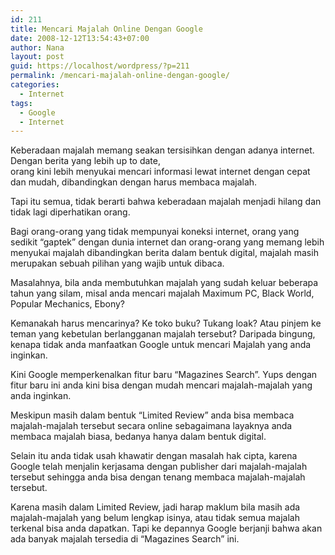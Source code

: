 ```yaml
---
id: 211
title: Mencari Majalah Online Dengan Google
date: 2008-12-12T13:54:43+07:00
author: Nana
layout: post
guid: https://localhost/wordpress/?p=211
permalink: /mencari-majalah-online-dengan-google/
categories:
  - Internet
tags:
  - Google
  - Internet
---
```

Keberadaan majalah memang seakan tersisihkan dengan adanya internet. Dengan berita yang lebih up to date,  
orang kini lebih menyukai mencari informasi lewat internet dengan cepat dan mudah, dibandingkan dengan harus membaca majalah.

Tapi itu semua, tidak berarti bahwa keberadaan majalah menjadi hilang dan tidak lagi diperhatikan orang.

Bagi orang-orang yang tidak mempunyai koneksi internet, orang yang sedikit “gaptek” dengan dunia internet dan orang-orang yang memang lebih menyukai majalah dibandingkan berita dalam bentuk digital, majalah masih merupakan sebuah pilihan yang wajib untuk dibaca.

Masalahnya, bila anda membutuhkan majalah yang sudah keluar beberapa tahun yang silam, misal anda mencari majalah Maximum PC, Black World, Popular Mechanics, Ebony?

Kemanakah harus mencarinya? Ke toko buku? Tukang loak? Atau pinjem ke teman yang kebetulan berlangganan majalah tersebut? Daripada bingung, kenapa tidak anda manfaatkan Google untuk mencari Majalah yang anda inginkan.

Kini Google memperkenalkan fitur baru “Magazines Search”. Yups dengan fitur baru ini anda kini bisa dengan mudah mencari majalah-majalah yang anda inginkan.

Meskipun masih dalam bentuk “Limited Review” anda bisa membaca majalah-majalah tersebut secara online sebagaimana layaknya anda membaca majalah biasa, bedanya hanya dalam bentuk digital.

Selain itu anda tidak usah khawatir dengan masalah hak cipta, karena Google telah menjalin kerjasama dengan publisher dari majalah-majalah tersebut sehingga anda bisa dengan tenang membaca majalah-majalah tersebut.

Karena masih dalam Limited Review, jadi harap maklum bila masih ada majalah-majalah yang belum lengkap isinya, atau tidak semua majalah terkenal bisa anda dapatkan. Tapi ke depannya Google berjanji bahwa akan ada banyak majalah tersedia di “Magazines Search” ini.